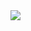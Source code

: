 <a href="https://azuredeploy.net/?repository=https://github.com/szympulka/AzureARM/tree/master/FullResources" target="_blank">
    <img src="http://azuredeploy.net/deploybutton.png"/>
</a>